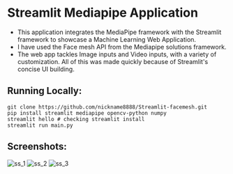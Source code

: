 # Streamlit Mediapipe Application 

- This application integrates the MediaPipe framework with the Streamlit framework to showcase a Machine Learning Web Application. 
- I have used the Face mesh API from the Mediapipe solutions framework. 
- The web app tackles Image inputs and Video inputs, with a variety of customization. All of this was made quickly because of Streamlit's concise UI building.

## Running Locally: 

```
git clone https://github.com/nickname8888/Streamlit-facemesh.git
pip install streamlit mediapipe opencv-python numpy
streamlit hello # checking streamlit install
streamlit run main.py
```

## Screenshots: 

![ss_1](https://drive.google.com/uc?export=view&id=1tCZ5dUndzCzdB8f_PDoUXfF0o8HWgunk)
![ss_2](https://drive.google.com/uc?export=view&id=1QwxctC8d8qe66veCH_6NfwAbWqBKRzmY)
![ss_3](https://drive.google.com/uc?export=view&id=1_y9c7oRqnYGn4W1l8-hbhiB632hUaXry)
